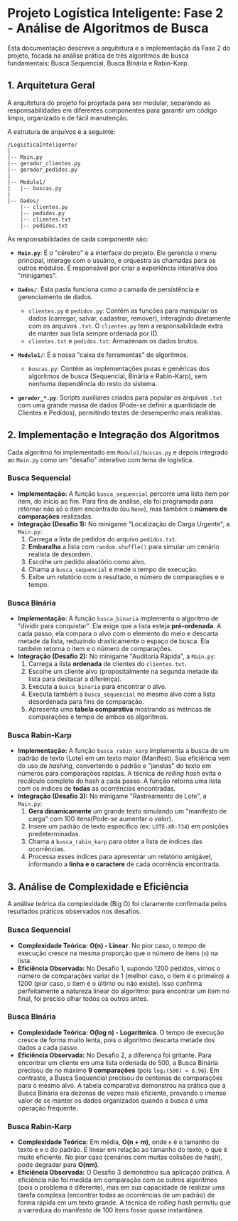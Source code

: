 # Projeto Logística Inteligente: Fase 2 - Análise de Algoritmos de Busca

Esta documentação descreve a arquitetura e a implementação da Fase 2 do projeto, focada na análise prática de três algoritmos de busca fundamentais: Busca Sequencial, Busca Binária e Rabin-Karp.

## 1. Arquitetura Geral

A arquitetura do projeto foi projetada para ser modular, separando as responsabilidades em diferentes componentes para garantir um código limpo, organizado e de fácil manutenção.

A estrutura de arquivos é a seguinte:

```
/LogisticaInteligente/
|
|-- Main.py
|-- gerador_clientes.py
|-- gerador_pedidos.py
|
|-- Modulo1/
|   |-- buscas.py
|
|-- Dados/
    |-- clientes.py
    |-- pedidos.py
    |-- clientes.txt
    |-- pedidos.txt
```

As responsabilidades de cada componente são:

* **`Main.py`**: É o "cérebro" e a interface do projeto. Ele gerencia o menu principal, interage com o usuário, e orquestra as chamadas para os outros módulos. É responsável por criar a experiência interativa dos "minigames".

* **`Dados/`**: Esta pasta funciona como a camada de persistência e gerenciamento de dados.
    * `clientes.py` e `pedidos.py`: Contêm as funções para manipular os dados (carregar, salvar, cadastrar, remover), interagindo diretamente com os arquivos `.txt`. O `clientes.py` tem a responsabilidade extra de manter sua lista sempre ordenada por ID.
    * `clientes.txt` e `pedidos.txt`: Armazenam os dados brutos.

* **`Modulo1/`**: É a nossa "caixa de ferramentas" de algoritmos.
    * `buscas.py`: Contém as implementações puras e genéricas dos algoritmos de busca (Sequencial, Binária e Rabin-Karp), sem nenhuma dependência do resto do sistema.

* **`gerador_*.py`**: Scripts auxiliares criados para popular os arquivos `.txt` com uma grande massa de dados (Pode-se definir a quantidade de Clientes e Pedidos), permitindo testes de desempenho mais realistas.

## 2. Implementação e Integração dos Algoritmos

Cada algoritmo foi implementado em `Modulo1/buscas.py` e depois integrado ao `Main.py` como um "desafio" interativo com tema de logística.

### Busca Sequencial

* **Implementação:** A função `busca_sequencial` percorre uma lista item por item, do início ao fim. Para fins de análise, ela foi programada para retornar não só o item encontrado (ou `None`), mas também o **número de comparações** realizadas.
* **Integração (Desafio 1):** No minigame "Localização de Carga Urgente", a `Main.py`:
    1.  Carrega a lista de pedidos do arquivo `pedidos.txt`.
    2.  **Embaralha** a lista com `random.shuffle()` para simular um cenário realista de desordem.
    3.  Escolhe um pedido aleatório como alvo.
    4.  Chama a `busca_sequencial` e mede o tempo de execução.
    5.  Exibe um relatório com o resultado, o número de comparações e o tempo.

### Busca Binária

* **Implementação:** A função `busca_binaria` implementa o algoritmo de "dividir para conquistar". Ela exige que a lista esteja **pré-ordenada**. A cada passo, ela compara o alvo com o elemento do meio e descarta metade da lista, reduzindo drasticamente o espaço de busca. Ela também retorna o item e o número de comparações.
* **Integração (Desafio 2):** No minigame "Auditoria Rápida", a `Main.py`:
    1.  Carrega a lista **ordenada** de clientes do `clientes.txt`.
    2.  Escolhe um cliente alvo (propositalmente na segunda metade da lista para destacar a diferença).
    3.  Executa a `busca_binaria` para encontrar o alvo.
    4.  Executa também a `busca_sequencial` no mesmo alvo com a lista desordenada para fins de comparação.
    5.  Apresenta uma **tabela comparativa** mostrando as métricas de comparações e tempo de ambos os algoritmos.

### Busca Rabin-Karp

* **Implementação:** A função `busca_rabin_karp` implementa a busca de um padrão de texto (Lote) em um texto maior (Manifest). Sua eficiência vem do uso de *hashing*, convertendo o padrão e "janelas" do texto em números para comparações rápidas. A técnica de *rolling hash* evita o recálculo completo do hash a cada passo. A função retorna uma lista com os índices de **todas** as ocorrências encontradas.
* **Integração (Desafio 3):** No minigame "Rastreamento de Lote", a `Main.py`:
    1.  **Gera dinamicamente** um grande texto simulando um "manifesto de carga" com 100 itens(Pode-se aumentar o valor).
    2.  Insere um padrão de texto específico (ex: `LOTE-XR-734`) em posições predeterminadas.
    3.  Chama a `busca_rabin_karp` para obter a lista de índices das ocorrências.
    4.  Processa esses índices para apresentar um relatório amigável, informando a **linha e o caractere** de cada ocorrência encontrada.

## 3. Análise de Complexidade e Eficiência

A análise teórica da complexidade (Big O) foi claramente confirmada pelos resultados práticos observados nos desafios.

### Busca Sequencial

* **Complexidade Teórica:** **O(n) - Linear**. No pior caso, o tempo de execução cresce na mesma proporção que o número de itens (`n`) na lista.
* **Eficiência Observada:** No Desafio 1, supondo 1200 pedidos, vimos o número de comparações variar de 1 (melhor caso, o item é o primeiro) a 1200 (pior caso, o item é o último ou não existe). Isso confirma perfeitamente a natureza linear do algoritmo: para encontrar um item no final, foi preciso olhar todos os outros antes.

### Busca Binária

* **Complexidade Teórica:** **O(log n) - Logarítmica**. O tempo de execução cresce de forma muito lenta, pois o algoritmo descarta metade dos dados a cada passo.
* **Eficiência Observada:** No Desafio 2, a diferença foi gritante. Para encontrar um cliente em uma lista ordenada de 500, a Busca Binária precisou de no máximo **9 comparações** (pois `log₂(500) ≈ 8.96`). Em contraste, a Busca Sequencial precisou de centenas de comparações para o mesmo alvo. A tabela comparativa demonstrou na prática que a Busca Binária era dezenas de vezes mais eficiente, provando o imenso valor de se manter os dados organizados quando a busca é uma operação frequente.

### Busca Rabin-Karp

* **Complexidade Teórica:** Em média, **O(n + m)**, onde `n` é o tamanho do texto e `m` o do padrão. É linear em relação ao tamanho do texto, o que é muito eficiente. No pior caso (cenários com muitas colisões de hash), pode degradar para **O(nm)**.
* **Eficiência Observada:** O Desafio 3 demonstrou sua aplicação prática. A eficiência não foi medida em comparação com os outros algoritmos (pois o problema é diferente), mas em sua capacidade de realizar uma tarefa complexa (encontrar todas as ocorrências de um padrão) de forma rápida em um texto grande. A técnica de *rolling hash* permitiu que a varredura do manifesto de 100 itens fosse quase instantânea.